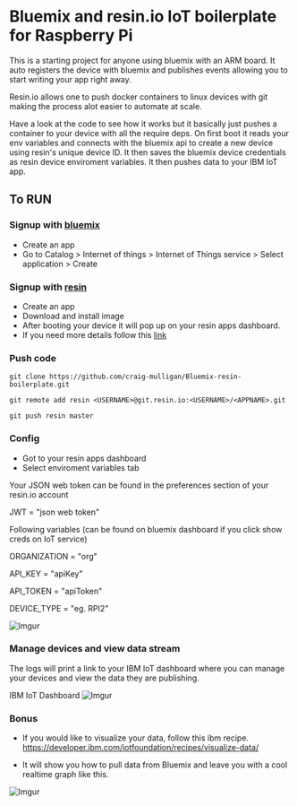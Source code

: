 # Bluemix and resin.io IoT boilerplate for Raspberry Pi

This is a starting project for anyone using bluemix with an ARM board. It auto registers the device with bluemix and publishes events allowing you to start writing your app right away. 

Resin.io allows one to push docker containers to linux devices with git making the process alot easier to automate at scale. 

Have a look at the code to see how it works but it basically just pushes a container to your device with all the require deps. On first boot it reads your env variables and connects with the bluemix api to create a new device using resin's unique device ID. It then saves the bluemix device credentials as resin device enviroment variables. It then pushes data to your IBM IoT app.

## To RUN 

### Signup with [bluemix](https://console.ng.bluemix.net/)

- Create an app
- Go to Catalog > Internet of things > Internet of Things service > Select application > Create

### Signup with [resin](https://resin.io)
- Create an app
- Download and install image
- After booting your device it will pop up on your resin apps dashboard.
- If you need more details follow this [link](http://docs.resin.io/#/pages/installing/gettingStarted.md)

### Push code

```
git clone https://github.com/craig-mulligan/Bluemix-resin-boilerplate.git
```
```
git remote add resin <USERNAME>@git.resin.io:<USERNAME>/<APPNAME>.git
```

```
git push resin master
```

### Config

- Got to your resin apps dashboard
- Select enviroment variables tab

Your JSON web token can be found in the preferences section of your resin.io account

JWT = "json web token"

Following variables (can be found on bluemix dashboard if you click show creds on IoT service)

ORGANIZATION = "org"

API_KEY = "apiKey"

API_TOKEN = "apiToken"

DEVICE_TYPE = "eg. RPI2"

![Imgur](http://i.imgur.com/r5LKe5q.png)

### Manage devices and view data stream

The logs will print a link to your IBM IoT dashboard where you can manage your devices and view the data they are publishing. 

IBM IoT Dashboard
![Imgur](http://i.imgur.com/aPm7XkM.png)


### Bonus 

- If you would like to visualize your data, follow this ibm recipe.
https://developer.ibm.com/iotfoundation/recipes/visualize-data/

- It will show you how to pull data from Bluemix and leave you with a cool realtime graph like this. 

![Imgur](http://i.imgur.com/e6LSsz3.png)

